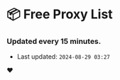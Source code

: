 # :package: Free Proxy List
### Updated every 15 minutes.

- Last updated: `2024-08-29 03:27`

:heart:
